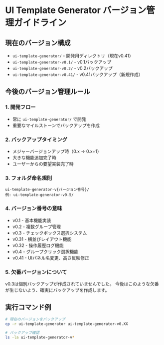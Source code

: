 # UI Template Generator バージョン管理ガイドライン

## 現在のバージョン構成
- `ui-template-generator/` - 開発用ディレクトリ（現在v0.41）
- `ui-template-generator-v0.1/` - v0.1バックアップ
- `ui-template-generator-v0.2/` - v0.2バックアップ
- `ui-template-generator-v0.41/` - v0.41バックアップ（新規作成）

## 今後のバージョン管理ルール

### 1. 開発フロー
- 常に `ui-template-generator/` で開発
- 重要なマイルストーンでバックアップを作成

### 2. バックアップタイミング
- メジャーバージョンアップ時（0.x → 0.x+1）
- 大きな機能追加完了時
- ユーザーからの要望実装完了時

### 3. フォルダ命名規則
```
ui-template-generator-v{バージョン番号}/
例: ui-template-generator-v0.5/
```

### 4. バージョン番号の意味
- v0.1 - 基本機能実装
- v0.2 - 複数グループ管理
- v0.3 - チェックボックス選択システム
- v0.31 - 横並びレイアウト機能
- v0.32 - 操作履歴ログ機能
- v0.4 - グループクリック選択機能
- v0.41 - UIパネル名変更、高さ反映修正

### 5. 欠番バージョンについて
v0.3は個別バックアップが作成されていませんでした。
今後はこのような欠番が生じないよう、確実にバックアップを作成します。

## 実行コマンド例
```bash
# 現在のバージョンをバックアップ
cp -r ui-template-generator ui-template-generator-v0.XX

# バックアップ確認
ls -la ui-template-generator-v*
```